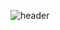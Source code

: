 ![header](https://capsule-render.vercel.app/api?type=venom&color=auto&height=400&section=header&text=Welcome!%20Unggi%20Lee's-nl--nl-Github&fontSize=90&textBg=true)
